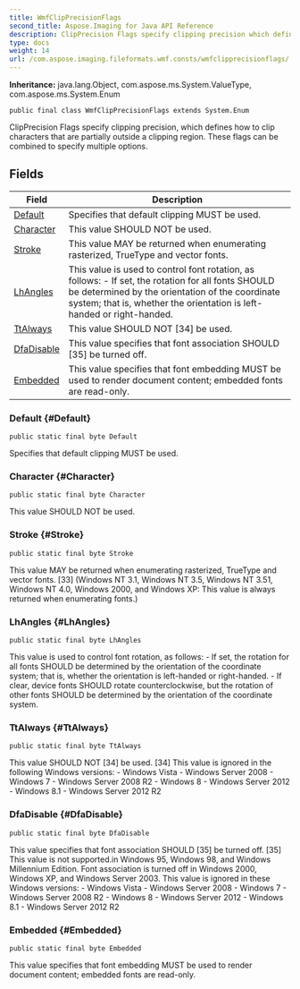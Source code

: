 ```yaml
---
title: WmfClipPrecisionFlags
second_title: Aspose.Imaging for Java API Reference
description: ClipPrecision Flags specify clipping precision which defines how to clip characters that are partially outside a clipping region.
type: docs
weight: 14
url: /com.aspose.imaging.fileformats.wmf.consts/wmfclipprecisionflags/
---
```

**Inheritance:**
java.lang.Object, com.aspose.ms.System.ValueType, com.aspose.ms.System.Enum
```
public final class WmfClipPrecisionFlags extends System.Enum
```

ClipPrecision Flags specify clipping precision, which defines how to clip characters that are partially outside a clipping region. These flags can be combined to specify multiple options.
## Fields

| Field | Description |
| --- | --- |
| [Default](#Default) | Specifies that default clipping MUST be used. |
| [Character](#Character) | This value SHOULD NOT be used. |
| [Stroke](#Stroke) | This value MAY be returned when enumerating rasterized, TrueType and vector fonts. |
| [LhAngles](#LhAngles) | This value is used to control font rotation, as follows: - If set, the rotation for all fonts SHOULD be determined by the orientation of the coordinate system; that is, whether the orientation is left-handed or right-handed. |
| [TtAlways](#TtAlways) | This value SHOULD NOT [34] be used. |
| [DfaDisable](#DfaDisable) | This value specifies that font association SHOULD [35] be turned off. |
| [Embedded](#Embedded) | This value specifies that font embedding MUST be used to render document content; embedded fonts are read-only. |
### Default {#Default}
```
public static final byte Default
```


Specifies that default clipping MUST be used.

### Character {#Character}
```
public static final byte Character
```


This value SHOULD NOT be used.

### Stroke {#Stroke}
```
public static final byte Stroke
```


This value MAY be returned when enumerating rasterized, TrueType and vector fonts. [33] (Windows NT 3.1, Windows NT 3.5, Windows NT 3.51, Windows NT 4.0, Windows 2000, and Windows XP: This value is always returned when enumerating fonts.)

### LhAngles {#LhAngles}
```
public static final byte LhAngles
```


This value is used to control font rotation, as follows: - If set, the rotation for all fonts SHOULD be determined by the orientation of the coordinate system; that is, whether the orientation is left-handed or right-handed. - If clear, device fonts SHOULD rotate counterclockwise, but the rotation of other fonts SHOULD be determined by the orientation of the coordinate system.

### TtAlways {#TtAlways}
```
public static final byte TtAlways
```


This value SHOULD NOT [34] be used. [34] This value is ignored in the following Windows versions: - Windows Vista - Windows Server 2008 - Windows 7 - Windows Server 2008 R2 - Windows 8 - Windows Server 2012 - Windows 8.1 - Windows Server 2012 R2

### DfaDisable {#DfaDisable}
```
public static final byte DfaDisable
```


This value specifies that font association SHOULD [35] be turned off. [35] This value is not supported.in Windows 95, Windows 98, and Windows Millennium Edition. Font association is turned off in Windows 2000, Windows XP, and Windows Server 2003. This value is ignored in these Windows versions: - Windows Vista - Windows Server 2008 - Windows 7 - Windows Server 2008 R2 - Windows 8 - Windows Server 2012 - Windows 8.1 - Windows Server 2012 R2

### Embedded {#Embedded}
```
public static final byte Embedded
```


This value specifies that font embedding MUST be used to render document content; embedded fonts are read-only.

